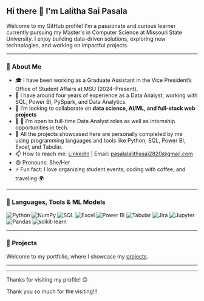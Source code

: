 ## Hi there 👋 I'm Lalitha Sai Pasala

Welcome to my GitHub profile! I'm a passionate and curious learner currently pursuing my Master's in Computer Science at Missouri State University. I enjoy building data-driven solutions, exploring new technologies, and working on impactful projects.

---

### 🚀 About Me

-  🎓 I have been working as a Graduate Assistant in the Vice President’s Office of Student Affairs at MSU (2024–Present).
- 🌱 I have around four years of experience as a Data Analyst, working with SQL, Power BI, PySpark, and Data Analytics.
- 👯 I’m looking to collaborate on **data science, AI/ML, and full-stack web projects**
- 🤝 💼 I’m open to full-time Data Analyst roles as well as internship opportunities in tech.
- 🔧 All the projects showcased here are personally completed by me using programming languages and tools like Python, SQL, Power BI, Excel, and Tabular.
- 📫 How to reach me: [LinkedIn](https://www.linkedin.com/in/lalitha-sai-pasala-717a9631b?utm_source=share&utm_campaign=share_via&utm_content=profile&utm_medium=ios_app) | Email: pasalalalithasai2820@gmail.com
- 😄 Pronouns: She/Her
- ⚡ Fun fact: I love organizing student events, coding with coffee, and traveling 🌍

---

### 🧰 Languages, Tools & ML Models

![Python](https://img.shields.io/badge/-Python-3776AB?logo=python&logoColor=white)
![NumPy](https://img.shields.io/badge/-NumPy-013243?logo=numpy&logoColor=white)
![SQL](https://img.shields.io/badge/-SQL-003B57?logo=sqlite&logoColor=white)
![Excel](https://img.shields.io/badge/-Excel-217346?logo=microsoft-excel&logoColor=white)
![Power BI](https://img.shields.io/badge/-PowerBI-F2C811?logo=powerbi&logoColor=black)
![Tabular](https://img.shields.io/badge/-Tabular-3C3C3C?logo=data&logoColor=white)
![Jira](https://img.shields.io/badge/-Jira-0052CC?logo=jira&logoColor=white)
![Jupyter](https://img.shields.io/badge/-Jupyter-F37626?logo=jupyter&logoColor=white)
![Pandas](https://img.shields.io/badge/-Pandas-150458?logo=pandas&logoColor=white)
![scikit-learn](https://img.shields.io/badge/-Scikit--Learn-F7931E?logo=scikit-learn&logoColor=black)

---

### 📌 Projects
Welcome to my portfolio, where I showcase my [projects](https://github.com/lalithasaipasala/data-analytics-projects).



---

---

Thanks for visiting my profile! 😊

Thank you so much for the visiting!!!
